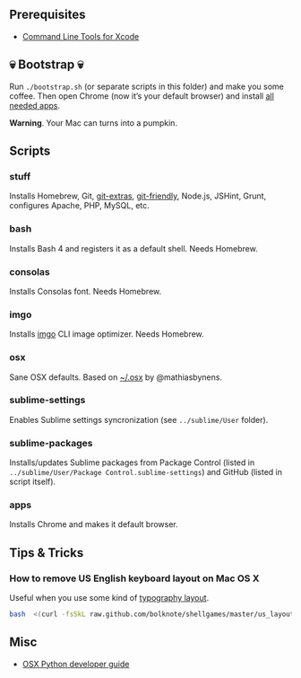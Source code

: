 ## Prerequisites

* [Command Line Tools for Xcode](https://developer.apple.com/downloads)


## :skull: Bootstrap :skull:

Run `./bootstrap.sh` (or separate scripts in this folder) and make you some coffee. Then open Chrome (now it’s your default browser) and install [all needed apps](https://github.com/sapegin/dotfiles/wiki/Mac-OS-Apps).

**Warning**. Your Mac can turns into a pumpkin.


## Scripts

### stuff

Installs Homebrew, Git, [git-extras](https://github.com/visionmedia/git-extras), [git-friendly](https://github.com/jamiew/git-friendly), Node.js, JSHint, Grunt, configures Apache, PHP, MySQL, etc.

### bash

Installs Bash 4 and registers it as a default shell. Needs Homebrew.

### consolas

Installs Consolas font. Needs Homebrew.

### imgo

Installs [imgo](https://github.com/imgo/imgo) CLI image optimizer. Needs Homebrew.

### osx

Sane OSX defaults. Based on [~/.osx](http://mths.be/osx) by @mathiasbynens.

### sublime-settings

Enables Sublime settings syncronization (see `../sublime/User` folder).

### sublime-packages

Installs/updates Sublime packages from Package Control (listed in `../sublime/User/Package Control.sublime-settings`) and GitHub (listed in script itself).

### apps

Installs Chrome and makes it default browser.


## Tips & Tricks

### How to remove US English keyboard layout on Mac OS X

Useful when you use some kind of [typography layout](http://ilyabirman.ru/projects/typography-layout/).

```bash
bash  <(curl -fsSkL raw.github.com/bolknote/shellgames/master/us_layout_remover.sh)
```


## Misc

* [OSX Python developer guide](https://gist.github.com/902296)